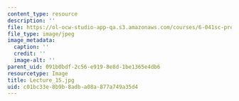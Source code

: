 ```yaml
---
content_type: resource
description: ''
file: https://ol-ocw-studio-app-qa.s3.amazonaws.com/courses/6-041sc-probabilistic-systems-analysis-and-applied-probability-fall-2013/c01bc33e8b9b8adba08a877a749a35d4_Lecture_15.jpg
file_type: image/jpeg
image_metadata:
  caption: ''
  credit: ''
  image-alt: ''
parent_uid: 091b0bdf-2c56-e919-8e8d-1be1365e4db6
resourcetype: Image
title: Lecture_15.jpg
uid: c01bc33e-8b9b-8adb-a08a-877a749a35d4
---
```

